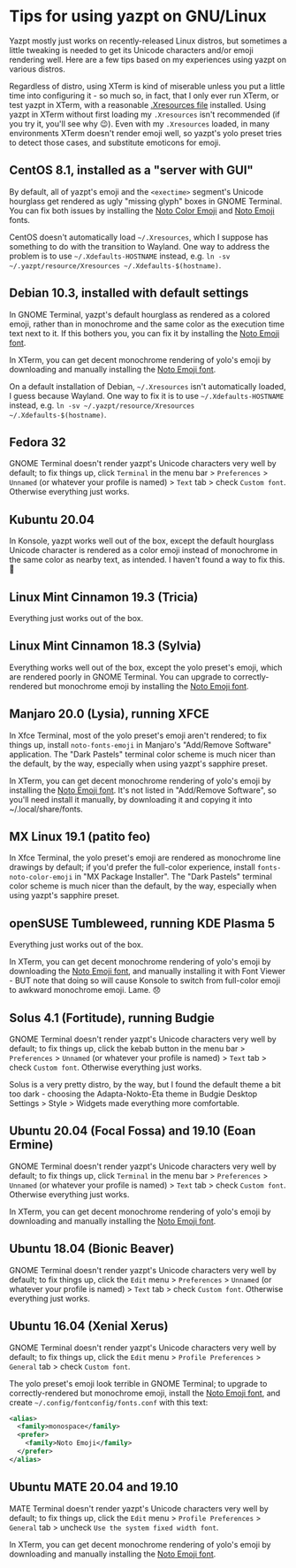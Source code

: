 # Tips for using yazpt on GNU/Linux

Yazpt mostly just works on recently-released Linux distros, but sometimes a little tweaking is needed to get its Unicode characters and/or emoji rendering well. Here are a few tips based on my experiences using yazpt on various distros.

Regardless of distro, using XTerm is kind of miserable unless you put a little time into configuring it - so much so, in fact, that I only ever run XTerm, or test yazpt in XTerm, with a reasonable [.Xresources file](./resources/Xresources) installed. Using yazpt in XTerm without first loading my `.Xresources` isn't recommended (if you try it, you'll see why 😉). Even with my `.Xresources` loaded, in many environments XTerm doesn't render emoji well, so yazpt's yolo preset tries to detect those cases, and substitute emoticons for emoji.


## CentOS 8.1, installed as a "server with GUI"

By default, all of yazpt's emoji and the `<exectime>` segment's Unicode hourglass get rendered as ugly "missing glyph" boxes in GNOME Terminal. You can fix both issues by installing the [Noto Color Emoji](https://github.com/googlefonts/noto-emoji/blob/master/fonts/NotoColorEmoji.ttf) and [Noto Emoji](https://github.com/googlefonts/noto-emoji/blob/master/fonts/NotoEmoji-Regular.ttf) fonts.

CentOS doesn't automatically load `~/.Xresources`, which I suppose has something to do with the transition to Wayland. One way to address the problem is to use `~/.Xdefaults-HOSTNAME` instead, e.g. `ln -sv ~/.yazpt/resource/Xresources ~/.Xdefaults-$(hostname)`.


## Debian 10.3, installed with default settings

In GNOME Terminal, yazpt's default hourglass as rendered as a colored emoji, rather than in monochrome and the same color as the execution time text next to it. If this bothers you, you can fix it by installing the [Noto Emoji font](https://github.com/googlefonts/noto-emoji/blob/master/fonts/NotoEmoji-Regular.ttf).

In XTerm, you can get decent monochrome rendering of yolo's emoji by downloading and manually installing the [Noto Emoji font](https://github.com/googlefonts/noto-emoji/blob/master/fonts/NotoEmoji-Regular.ttf).

On a default installation of Debian, `~/.Xresources` isn't automatically loaded, I guess because Wayland. One way to fix it is to use `~/.Xdefaults-HOSTNAME` instead, e.g. `ln -sv ~/.yazpt/resource/Xresources ~/.Xdefaults-$(hostname)`.


## Fedora 32

GNOME Terminal doesn't render yazpt's Unicode characters very well by default; to fix things up, click `Terminal` in the menu bar > `Preferences` > `Unnamed` (or whatever your profile is named) > `Text` tab > check `Custom font`. Otherwise everything just works.


## Kubuntu 20.04

In Konsole, yazpt works well out of the box, except the default hourglass Unicode character is rendered as a color emoji instead of monochrome in the same color as nearby text, as intended. I haven't found a way to fix this. 🤷


## Linux Mint Cinnamon 19.3 (Tricia)

Everything just works out of the box.


## Linux Mint Cinnamon 18.3 (Sylvia)

Everything works well out of the box, except the yolo preset's emoji, which are rendered poorly in GNOME Terminal. You can upgrade to correctly-rendered but monochrome emoji by installing the [Noto Emoji font](https://github.com/googlefonts/noto-emoji/blob/master/fonts/NotoEmoji-Regular.ttf).


## Manjaro 20.0 (Lysia), running XFCE

In Xfce Terminal, most of the yolo preset's emoji aren't rendered; to fix things up, install `noto-fonts-emoji` in Manjaro's "Add/Remove Software" application. The "Dark Pastels" terminal color scheme is much nicer than the default, by the way, especially when using yazpt's sapphire preset.

In XTerm, you can get decent monochrome rendering of yolo's emoji by installing the [Noto Emoji font](https://github.com/googlefonts/noto-emoji/blob/master/fonts/NotoEmoji-Regular.ttf). It's not listed in "Add/Remove Software", so you'll need install it manually, by downloading it and copying it into ~/.local/share/fonts.


## MX Linux 19.1 (patito feo)

In Xfce Terminal, the yolo preset's emoji are rendered as monochrome line drawings by default; if you'd prefer the full-color experience, install `fonts-noto-color-emoji` in "MX Package Installer". The "Dark Pastels" terminal color scheme is much nicer than the default, by the way, especially when using yazpt's sapphire preset.


## openSUSE Tumbleweed, running KDE Plasma 5

Everything just works out of the box.

In XTerm, you can get decent monochrome rendering of yolo's emoji by downloading the [Noto Emoji font](https://github.com/googlefonts/noto-emoji/blob/master/fonts/NotoEmoji-Regular.ttf), and manually installing it with Font Viewer - BUT note that doing so will cause Konsole to switch from full-color emoji to awkward monochrome emoji. Lame. 😞


## Solus 4.1 (Fortitude), running Budgie

GNOME Terminal doesn't render yazpt's Unicode characters very well by default; to fix things up, click the kebab button in the menu bar > `Preferences` > `Unnamed` (or whatever your profile is named) > `Text` tab > check `Custom font`. Otherwise everything just works.

Solus is a very pretty distro, by the way, but I found the default theme a bit too dark - choosing the Adapta-Nokto-Eta theme in Budgie Desktop Settings > Style > Widgets made everything more comfortable.


## Ubuntu 20.04 (Focal Fossa) and 19.10 (Eoan Ermine)

GNOME Terminal doesn't render yazpt's Unicode characters very well by default; to fix things up, click `Terminal` in the menu bar > `Preferences` > `Unnamed` (or whatever your profile is named) > `Text` tab > check `Custom font`. Otherwise everything just works.

In XTerm, you can get decent monochrome rendering of yolo's emoji by downloading and manually installing the [Noto Emoji font](https://github.com/googlefonts/noto-emoji/blob/master/fonts/NotoEmoji-Regular.ttf).


## Ubuntu 18.04 (Bionic Beaver)

GNOME Terminal doesn't render yazpt's Unicode characters very well by default; to fix things up, click the `Edit` menu > `Preferences` > `Unnamed` (or whatever your profile is named) > `Text` tab > check `Custom font`. Otherwise everything just works.


## Ubuntu 16.04 (Xenial Xerus)

GNOME Terminal doesn't render yazpt's Unicode characters very well by default; to fix things up, click the `Edit` menu > `Profile Preferences` > `General` tab > check `Custom font`.

The yolo preset's emoji look terrible in GNOME Terminal; to upgrade to correctly-rendered but monochrome emoji, install the [Noto Emoji font](https://github.com/googlefonts/noto-emoji/tree/master/fonts/NotoEmoji-Regular.ttf), and create `~/.config/fontconfig/fonts.conf` with this text:

```xml
<alias>
  <family>monospace</family>
  <prefer>
    <family>Noto Emoji</family>
  </prefer>
</alias>
```


## Ubuntu MATE 20.04 and 19.10

MATE Terminal doesn't render yazpt's Unicode characters very well by default; to fix things up, click the `Edit` menu > `Profile Preferences` > `General` tab > uncheck `Use the system fixed width font`.

In XTerm, you can get decent monochrome rendering of yolo's emoji by downloading and manually installing the [Noto Emoji font](https://github.com/googlefonts/noto-emoji/blob/master/fonts/NotoEmoji-Regular.ttf).

